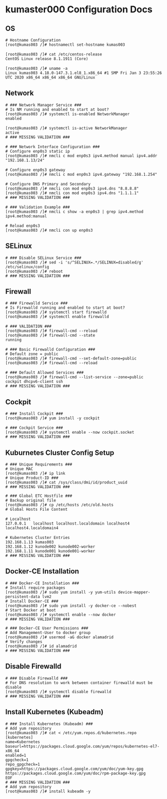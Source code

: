 # kumaster000 Configuration Docs
## OS
<pre>
<code># Hostname Configuration</code>
<code>[root@kumas003 /]# hostnamectl set-hostname kumas003</code>

<code>[root@kumas003 /]# cat /etc/centos-release</code>
<code>CentOS Linux release 8.1.1911 (Core)</code>

<code>[root@kumas003 /]# uname -a</code>
<code>Linux kumas003 4.18.0-147.3.1.el8_1.x86_64 #1 SMP Fri Jan 3 23:55:26 UTC 2020 x86_64 x86_64 x86_64 GNU/Linux</code>
</pre>

## Network
<pre>
<code># ### Network Manager Service ###</code>
<code># Is NM running and enabled to start at boot?</code>
<code>[root@kumas003 /]# systemctl is-enabled NetworkManager</code>
<code>enabled</code>

<code>[root@kumas003 /]# systemctl is-active NetworkManager</code>
<code>active</code>
<code># ### MISSING VALIDATION ###</code>

<code># ### Network Interface Configuration ###</code>
<code># Configure enp0s3 static ip</code>
<code>[root@kumas003 /]# nmcli c mod enp0s3 ipv4.method manual ipv4.addr "192.168.1.13/24"</code>

<code># Configure enp0s3 gateway</code>
<code>[root@kumas003 /]# nmcli c mod enp0s3 ipv4.gateway "192.168.1.254"</code>

<code># Configure DNS Primary and Secondary</code>
<code>[root@kumas003 /]# nmcli con mod enp0s3 ipv4.dns "8.8.8.8"</code>
<code>[root@kumas003 /]# nmcli con mod enp0s3 ipv4.dns "1.1.1.1"</code>
<code># ### MISSING VALIDATION ###</code>

<code># ### Validation Example ###</code>
<code>[root@kumas003 /]# nmcli c show -a enp0s3 | grep ipv4.method</code>
<code>ipv4.method:manual</code>

<code># Reload enp0s3</code>
<code>[root@kumas003 /]# nmcli con up enp0s3</code>
</pre>

## SELinux
<pre>
<code># ### Disable SELinux Service ###</code>
<code>[root@kumas003 /]# sed -i 's/^SELINUX=.*/SELINUX=disabled/g' /etc/selinux/config</code>
<code>[root@kumas003 /]# reboot</code>
<code># ### MISSING VALIDATION ###</code>
</pre>

## Firewall
<pre>
<code># ### Firewalld Service ###</code>
<code># Is Firewalld running and enabled to start at boot?</code>
<code>[root@kumas003 /]# systemctl start firewalld</code>
<code>[root@kumas003 /]# systemctl enable firewalld</code>

<code># ### VALIDATION ###</code>
<code>[root@kumas003 /]# firewall-cmd --reload</code>
<code>[root@kumas003 /]# firewall-cmd --state</code>
<code>running</code>

<code># ### Basic Firewalld Configuration ###</code>
<code># Default zone = public</code>
<code>[root@kumas003 /]# firewall-cmd --set-default-zone=public</code>
<code>[root@kumas003 /]# firewall-cmd --reload</code>

<code># ### Default Allowed Services ###</code>
<code>[root@kumas003 /]# firewall-cmd --list-service --zone=public</code>
<code>cockpit dhcpv6-client ssh</code>
<code># ### MISSING VALIDATION ###</code>
</pre>

## Cockpit
<pre>
<code># ### Install Cockpit ###</code>
<code>[root@kumas003 /]# yum install -y cockpit</code>

<code># ### Cockpit Service ###</code>
<code>[root@kumas003 /]# systemctl enable --now cockpit.socket</code>
<code># ### MISSING VALIDATION ###</code>
</pre>

## Kuburnetes Cluster Config Setup
<pre>
<code># ### Unique Requirements ###</code>
<code># Unique MAC</code>
<code>[root@kumas003 /]# ip link</code>
<code># Unique Product-ID ###</code>
<code>[root@kumas003 /]# cat /sys/class/dmi/id/product_uuid</code>
<code># ### MISSING VALIDATION ###</code>
</pre>

<pre>
<code># ### Global ETC Hostfile ###</code>
<code># Backup original file</code>
<code>[root@kumas003 /]# cp /etc/hosts /etc/old.hosts</code>
<code># Global Hosts File Content</code>

<code># Localhost</code>
<code>127.0.0.1   localhost localhost.localdomain localhost4 localhost4.localdomain4</code>

<code># Kubernetes Cluster Entries</code>
<code>192.168.1.13 kumas003</code>
<code>192.168.1.12 kunode002 kunode002-worker</code>
<code>192.168.1.11 kunode001 kunode001-worker</code>
<code># ### MISSING VALIDATION ###</code>
</pre>

## Docker-CE Installation
<pre>
<code># ### Docker-CE Installation ###</code>
<code># Install require packages</code>
<code>[root@kumas003 /]# sudo yum install -y yum-utils device-mapper-persistent-data lvm2</code>
<code># Install Docker-CE ###</code>
<code>[root@kumas003 /]# sudo yum install -y docker-ce --nobest</code>
<code># Start Docker at boot</code>
<code>[root@kumas003 /]# systemctl enable --now docker</code>
<code># ### MISSING VALIDATION ###</code>
</pre>

<pre>
<code># ### Docker-CE User Permissions ###</code>
<code># Add Management-User to docker group</code>
<code>[root@kumas003 /]# usermod -aG docker alamadrid</code>
<code># Verify changes</code>
<code>[root@kumas003 /]# id alamadrid</code>
<code># ### MISSING VALIDATION ###</code>
</pre>

## Disable Firewalld
<pre>
<code># ### Disable Firewalld ###</code>
<code># For DNS resolution to work between container firewalld must be disable</code>
<code>[root@kumas003 /]# systemctl disable firewalld</code>
<code># ### MISSING VALIDATION ###</code>
</pre>

## Install Kubernetes (Kubeadm)
<pre>
<code># ### Install Kubernetes (Kubeadm) ###</code>
<code># Add yum repository</code>
<code>[root@kumas003 /]# cat <<EOF > /etc/yum.repos.d/kubernetes.repo
[kubernetes]
name=Kubernetes
baseurl=https://packages.cloud.google.com/yum/repos/kubernetes-el7-x86_64
enabled=1
gpgcheck=1
repo_gpgcheck=1
gpgkey=https://packages.cloud.google.com/yum/doc/yum-key.gpg https://packages.cloud.google.com/yum/doc/rpm-package-key.gpg
EOF</code>
<code># ### MISSING VALIDATION ###</code>
<code># Add yum repository</code>
<code>[root@kumas003 /]# install kubeadm -y</code>
</pre>


